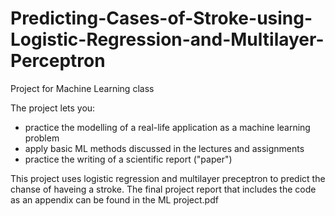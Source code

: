# Predicting-Cases-of-Stroke-using-Logistic-Regression-and-Multilayer-Perceptron
Project for Machine Learning class

The project lets you:
- practice the modelling of a real-life application as a machine learning problem
- apply basic ML methods discussed in the lectures and assignments
- practice the writing of a scientific report ("paper")

This project uses logistic regression and multilayer preceptron to predict the chanse of haveing a stroke.
The final project report that includes the code as an appendix can be found in the ML project.pdf
